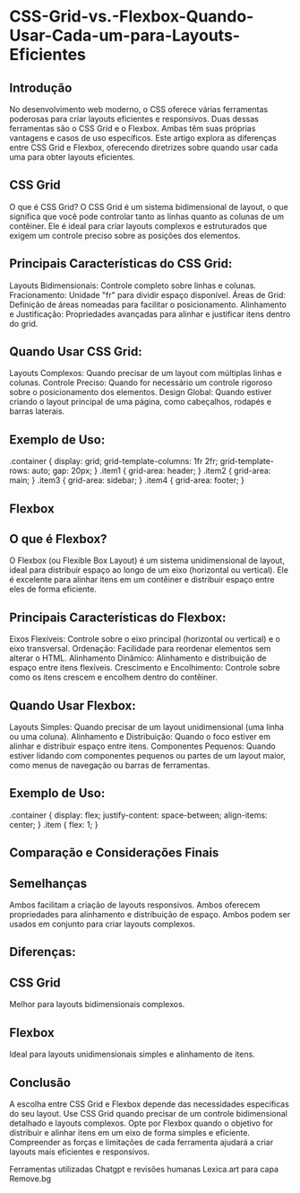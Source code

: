 # CSS-Grid-vs.-Flexbox-Quando-Usar-Cada-um-para-Layouts-Eficientes

## Introdução
No desenvolvimento web moderno, o CSS oferece várias ferramentas poderosas para criar layouts eficientes e responsivos. Duas dessas ferramentas são o CSS Grid e o Flexbox. Ambas têm suas próprias vantagens e casos de uso específicos. Este artigo explora as diferenças entre CSS Grid e Flexbox, oferecendo diretrizes sobre quando usar cada uma para obter layouts eficientes.


## CSS Grid

O que é CSS Grid?
O CSS Grid é um sistema bidimensional de layout, o que significa que você pode controlar tanto as linhas quanto as colunas de um contêiner. Ele é ideal para criar layouts complexos e estruturados que exigem um controle preciso sobre as posições dos elementos.


## Principais Características do CSS Grid:

Layouts Bidimensionais: Controle completo sobre linhas e colunas.
Fracionamento: Unidade "fr" para dividir espaço disponível.
Áreas de Grid: Definição de áreas nomeadas para facilitar o posicionamento.
Alinhamento e Justificação: Propriedades avançadas para alinhar e justificar itens dentro do grid.


## Quando Usar CSS Grid:

Layouts Complexos: Quando precisar de um layout com múltiplas linhas e colunas.
Controle Preciso: Quando for necessário um controle rigoroso sobre o posicionamento dos elementos.
Design Global: Quando estiver criando o layout principal de uma página, como cabeçalhos, rodapés e barras laterais.


## Exemplo de Uso:
.container {
  display: grid;
  grid-template-columns: 1fr 2fr;
  grid-template-rows: auto;
  gap: 20px;
}
.item1 {
  grid-area: header;
}
.item2 {
  grid-area: main;
}
.item3 {
  grid-area: sidebar;
}
.item4 {
  grid-area: footer;
}


## Flexbox

## O que é Flexbox?
O Flexbox (ou Flexible Box Layout) é um sistema unidimensional de layout, ideal para distribuir espaço ao longo de um eixo (horizontal ou vertical). Ele é excelente para alinhar itens em um contêiner e distribuir espaço entre eles de forma eficiente.


## Principais Características do Flexbox:

Eixos Flexíveis: Controle sobre o eixo principal (horizontal ou vertical) e o eixo transversal.
Ordenação: Facilidade para reordenar elementos sem alterar o HTML.
Alinhamento Dinâmico: Alinhamento e distribuição de espaço entre itens flexíveis.
Crescimento e Encolhimento: Controle sobre como os itens crescem e encolhem dentro do contêiner.


## Quando Usar Flexbox:

Layouts Simples: Quando precisar de um layout unidimensional (uma linha ou uma coluna).
Alinhamento e Distribuição: Quando o foco estiver em alinhar e distribuir espaço entre itens.
Componentes Pequenos: Quando estiver lidando com componentes pequenos ou partes de um layout maior, como menus de navegação ou barras de ferramentas.

## Exemplo de Uso:
.container {
  display: flex;
  justify-content: space-between;
  align-items: center;
}
.item {
  flex: 1;
}


## Comparação e Considerações Finais

## Semelhanças

Ambos facilitam a criação de layouts responsivos.
Ambos oferecem propriedades para alinhamento e distribuição de espaço.
Ambos podem ser usados em conjunto para criar layouts complexos.


## Diferenças:

## CSS Grid 
Melhor para layouts bidimensionais complexos.
## Flexbox 
Ideal para layouts unidimensionais simples e alinhamento de itens.


## Conclusão

A escolha entre CSS Grid e Flexbox depende das necessidades específicas do seu layout. Use CSS Grid quando precisar de um controle bidimensional detalhado e layouts complexos. Opte por Flexbox quando o objetivo for distribuir e alinhar itens em um eixo de forma simples e eficiente. Compreender as forças e limitações de cada ferramenta ajudará a criar layouts mais eficientes e responsivos.

Ferramentas utilizadas Chatgpt e revisões humanas
Lexica.art para capa
Remove.bg

